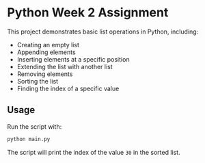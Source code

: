 # Python Week 2 Assignment

This project demonstrates basic list operations in Python, including:

- Creating an empty list
- Appending elements
- Inserting elements at a specific position
- Extending the list with another list
- Removing elements
- Sorting the list
- Finding the index of a specific value

## Usage

Run the script with:

```bash
python main.py
```

The script will print the index of the value `30` in the sorted list.
